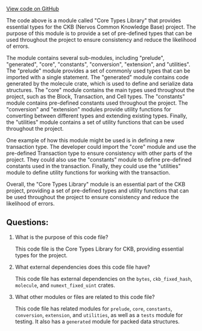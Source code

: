 [View code on GitHub](https://github.com/nervosnetwork/ckb/util/types/src/lib.rs)

The code above is a module called "Core Types Library" that provides essential types for the CKB (Nervos Common Knowledge Base) project. The purpose of this module is to provide a set of pre-defined types that can be used throughout the project to ensure consistency and reduce the likelihood of errors.

The module contains several sub-modules, including "prelude", "generated", "core", "constants", "conversion", "extension", and "utilities". The "prelude" module provides a set of commonly used types that can be imported with a single statement. The "generated" module contains code generated by the molecule crate, which is used to define and serialize data structures. The "core" module contains the main types used throughout the project, such as the Block, Transaction, and Cell types. The "constants" module contains pre-defined constants used throughout the project. The "conversion" and "extension" modules provide utility functions for converting between different types and extending existing types. Finally, the "utilities" module contains a set of utility functions that can be used throughout the project.

One example of how this module might be used is in defining a new transaction type. The developer could import the "core" module and use the pre-defined Transaction type to ensure consistency with other parts of the project. They could also use the "constants" module to define pre-defined constants used in the transaction. Finally, they could use the "utilities" module to define utility functions for working with the transaction.

Overall, the "Core Types Library" module is an essential part of the CKB project, providing a set of pre-defined types and utility functions that can be used throughout the project to ensure consistency and reduce the likelihood of errors.
## Questions: 
 1. What is the purpose of this code file?
    
    This code file is the Core Types Library for CKB, providing essential types for the project.

2. What external dependencies does this code file have?
    
    This code file has external dependencies on the `bytes`, `ckb_fixed_hash`, `molecule`, and `numext_fixed_uint` crates.

3. What other modules or files are related to this code file?
    
    This code file has related modules for `prelude`, `core`, `constants`, `conversion`, `extension`, and `utilities`, as well as a `tests` module for testing. It also has a `generated` module for packed data structures.